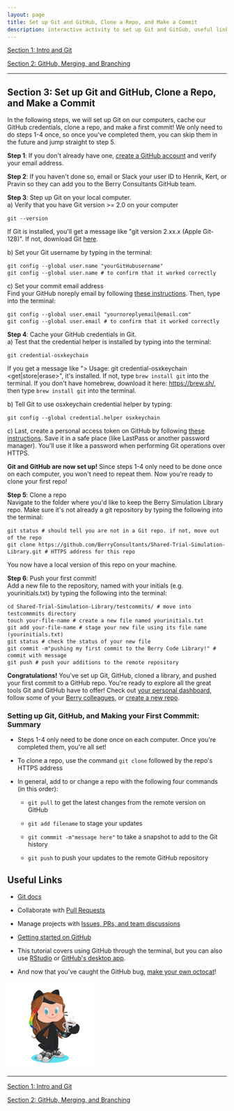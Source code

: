 ```yaml
---
layout: page
title: Set up Git and GitHub, Clone a Repo, and Make a Commit
description: interactive activity to set up Git and GitGub, useful links
---
```

 
[Section 1: Intro and Git](index.html)   

[Section 2: GitHub, Merging, and Branching](GitHub_Merges_Branches_CodeReview.html)  

--------------------------    

## Section 3: Set up Git and GitHub, Clone a Repo, and Make a Commit

In the following steps, we will set up Git on our computers, cache our GitHub credentials, clone a repo, and make a first commit! We only need to do steps 1-4 once, so once you've completed them, you can skip them in the future and jump straight to step 5.

**Step 1**: If you don't already have one, [create a GitHub account](https://docs.github.com/en/github/getting-started-with-github/signing-up-for-github/signing-up-for-a-new-github-account) and verify your email address.  

**Step 2**: If you haven't done so, email or Slack your user ID to Henrik, Kert, or Pravin so they can add you to the Berry Consultants GitHub team.  

**Step 3**: Step up Git on your local computer.   
a) Verify that you have Git version >= 2.0 on your computer    
```shell    
git --version
```   
If Git is installed, you'll get a message like "git version 2.xx.x (Apple Git-128)". If not, download Git [here](https://git-scm.com/downloads).    

b) Set your Git username by typing in the terminal:   

```shell   
git config --global user.name "yourGitHubusername"
git config --global user.name # to confirm that it worked correctly
```

c) Set your commit email address    
Find your GitHub noreply email by following [these instructions](https://docs.github.com/en/github/setting-up-and-managing-your-github-user-account/managing-email-preferences/setting-your-commit-email-address#setting-your-commit-email-address-on-github). Then, type into the terminal:   

```shell    
git config --global user.email "yournoreplyemail@email.com"
git config --global user.email # to confirm that it worked correctly
```

**Step 4**: Cache your GitHub credentials in Git.   
a) Test that the credential helper is installed by typing into the terminal:   
```shell    
git credential-osxkeychain
```   
If you get a message like "> Usage: git credential-osxkeychain <get|store|erase>", it's installed. If not, type `brew install git` into the terminal. If you don't have homebrew, download it here: https://brew.sh/, then type `brew install git` into the terminal.

b) Tell Git to use osxkeychain credential helper by typing:          
```shell    
git config --global credential.helper osxkeychain 
```   

c) Last, create a personal access token on GitHub by following [these instructions](https://docs.github.com/en/github/authenticating-to-github/keeping-your-account-and-data-secure/creating-a-personal-access-token). Save it in a safe place (like LastPass or another password manager). You'll use it like a password when performing Git operations over HTTPS.   

**Git and GitHub are now set up!** Since steps 1-4 only need to be done once on each computer, you won't need to repeat them. Now you're ready to clone your first repo!

**Step 5**: Clone a repo     
Navigate to the folder where you'd like to keep the Berry Simulation Library repo. Make sure it's not already a git repository by typing the following into the terminal:   
```shell      
git status # should tell you are not in a Git repo. if not, move out of the repo
git clone https://github.com/BerryConsultants/Shared-Trial-Simulation-Library.git # HTTPS address for this repo
```  
You now have a local version of this repo on your machine.    

**Step 6**: Push your first commit!     
Add a new file to the repository, named with your initials (e.g. yourinitials.txt) by typing the following into the terminal:    
```shell  
cd Shared-Trial-Simulation-Library/testcommits/ # move into testcommmits directory 
touch your-file-name # create a new file named yourinitials.txt 
git add your-file-name # stage your new file using its file name (yourinitials.txt)
git status # check the status of your new file
git commit -m"pushing my first commit to the Berry Code Library!" # commit with message
git push # push your additions to the remote repository
```   

**Congratulations!** You've set up Git, GitHub, cloned a library, and pushed your first commit to a GitHub repo. You're ready to explore all the great tools Git and GitHub have to offer! Check out [your personal dashboard](https://docs.github.com/en/github/setting-up-and-managing-your-github-user-account/managing-user-account-settings/about-your-personal-dashboard), follow some of your [Berry colleagues](https://github.com/orgs/BerryConsultants/people), or [create a new repo](https://docs.github.com/en/github/getting-started-with-github/quickstart/create-a-repo).

### Setting up Git, GitHub, and Making your First Commmit: Summary   

- Steps 1-4 only need to be done once on each computer. Once you're completed them, you're all set!

- To clone a repo, use the command `git clone` followed by the repo's HTTPS address

- In general, add to or change a repo with the following four commands (in this order):   
    
    - `git pull` to get the latest changes from the remote version on GitHub
    
    - `git add filename` to stage your updates
    
    - `git commmit -m"message here"` to take a snapshot to add to the Git history
    
    - `git push` to push your updates to the remote GitHub repository    


## Useful Links    
 
- [Git docs](https://git-scm.com/doc)   
 
- Collaborate with [Pull Requests](https://docs.github.com/en/github/getting-started-with-github/quickstart/github-flow)
  
- Manage projects with [Issues, PRs, and team discussions](https://docs.github.com/en/github/getting-started-with-github/quickstart/communicating-on-github)
  
- [Getting started on GitHub](https://docs.github.com/en/github/getting-started-with-github/quickstart)

- This tutorial covers using GitHub through the terminal, but you can also use [RStudio](https://happygitwithr.com/rstudio-git-github.html) or [GitHub's desktop app](https://desktop.github.com/).

- And now that you've caught the GitHub bug, [make your own octocat](https://myoctocat.com/)!

<img src="octocora.png" alt="drawing" width="200"/>

--------------------------    

[Section 1: Intro and Git](index.html)    

[Section 2: GitHub, Merging, and Branching](GitHub_Merges_Branches_CodeReview.html)   
